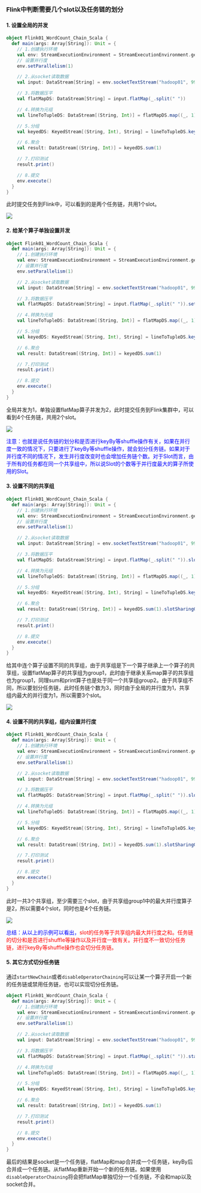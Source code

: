 ### Flink中判断需要几个slot以及任务链的划分

#### 1. 设置全局的并发

```scala
object Flink01_WordCount_Chain_Scala {
  def main(args: Array[String]): Unit = {
    // 1.创建执行环境
    val env: StreamExecutionEnvironment = StreamExecutionEnvironment.getExecutionEnvironment
    // 设置并行度
    env.setParallelism(1)

    // 2.从socket读取数据
    val input: DataStream[String] = env.socketTextStream("hadoop01", 9999)

    // 3.将数据压平
    val flatMapDS: DataStream[String] = input.flatMap(_.split(" "))

    // 4.转换为元组
    val lineToTupleDS: DataStream[(String, Int)] = flatMapDS.map((_, 1))

    // 5.分组
    val keyedDS: KeyedStream[(String, Int), String] = lineToTupleDS.keyBy(_._1)

    // 6.聚合
    val result: DataStream[(String, Int)] = keyedDS.sum(1)

    // 7.打印测试
    result.print()

    // 8.提交
    env.execute()
  }
}
```

此时提交任务到Flink中，可以看到的是两个任务链，共用1个slot。

![](http://typora-image.test.upcdn.net/images/wordcount-1.png)

#### 2. 给某个算子单独设置并发

```scala
object Flink01_WordCount_Chain_Scala {
  def main(args: Array[String]): Unit = {
    // 1.创建执行环境
    val env: StreamExecutionEnvironment = StreamExecutionEnvironment.getExecutionEnvironment
    // 设置并行度
    env.setParallelism(1)

    // 2.从socket读取数据
    val input: DataStream[String] = env.socketTextStream("hadoop01", 9999)

    // 3.将数据压平
    val flatMapDS: DataStream[String] = input.flatMap(_.split(" ")).setParallelism(2)

    // 4.转换为元组
    val lineToTupleDS: DataStream[(String, Int)] = flatMapDS.map((_, 1))

    // 5.分组
    val keyedDS: KeyedStream[(String, Int), String] = lineToTupleDS.keyBy(_._1)

    // 6.聚合
    val result: DataStream[(String, Int)] = keyedDS.sum(1)

    // 7.打印测试
    result.print()

    // 8.提交
    env.execute()
  }
}
```

全局并发为1，单独设置flatMap算子并发为2，此时提交任务到Flink集群中，可以看到4个任务链，共用2个slot。

![](http://typora-image.test.upcdn.net/images/wordcount-4.png)

<font color='blue'>注意：也就是说任务链的划分和是否进行keyBy等shuffle操作有关，如果在并行度一致的情况下，只要进行了keyBy等shuffle操作，就会划分任务链。如果对于并行度不同的情况下，发生并行度改变时也会增加任务链个数。对于Slot而言，由于所有的任务都在同一个共享组中，所以说Slot的个数等于并行度最大的算子所使用的Slot。</font>

#### 3. 设置不同的共享组

```scala
object Flink01_WordCount_Chain_Scala {
  def main(args: Array[String]): Unit = {
    // 1.创建执行环境
    val env: StreamExecutionEnvironment = StreamExecutionEnvironment.getExecutionEnvironment
    // 设置并行度
    env.setParallelism(1)

    // 2.从socket读取数据
    val input: DataStream[String] = env.socketTextStream("hadoop01", 9999)

    // 3.将数据压平
    val flatMapDS: DataStream[String] = input.flatMap(_.split(" ")).slotSharingGroup("group1")

    // 4.转换为元组
    val lineToTupleDS: DataStream[(String, Int)] = flatMapDS.map((_, 1))

    // 5.分组
    val keyedDS: KeyedStream[(String, Int), String] = lineToTupleDS.keyBy(_._1)

    // 6.聚合
    val result: DataStream[(String, Int)] = keyedDS.sum(1).slotSharingGroup("group2")

    // 7.打印测试
    result.print()

    // 8.提交
    env.execute()
  }
}
```

给其中连个算子设置不同的共享组，由于共享组是下一个算子继承上一个算子的共享组，设置flatMap算子的共享组为group1，此时由于继承关系map算子的共享组也为group1，同理sum和print算子也是处于同一个共享组group2。由于共享组不同，所以要划分任务链，此时任务链个数为3，同时由于全局的并行度为1，共享组内最大的并行度为1，所以需要3个slot。

![](http://typora-image.test.upcdn.net/images/wordcount-3.png)

#### 4. 设置不同的共享组，组内设置并行度

```scala
object Flink01_WordCount_Chain_Scala {
  def main(args: Array[String]): Unit = {
    // 1.创建执行环境
    val env: StreamExecutionEnvironment = StreamExecutionEnvironment.getExecutionEnvironment
    // 设置并行度
    env.setParallelism(1)

    // 2.从socket读取数据
    val input: DataStream[String] = env.socketTextStream("hadoop01", 9999)

    // 3.将数据压平
    val flatMapDS: DataStream[String] = input.flatMap(_.split(" ")).slotSharingGroup("group1")

    // 4.转换为元组
    val lineToTupleDS: DataStream[(String, Int)] = flatMapDS.map((_, 1)).setParallelism(2)

    // 5.分组
    val keyedDS: KeyedStream[(String, Int), String] = lineToTupleDS.keyBy(_._1)

    // 6.聚合
    val result: DataStream[(String, Int)] = keyedDS.sum(1).slotSharingGroup("group2")

    // 7.打印测试
    result.print()

    // 8.提交
    env.execute()
  }
}
```

此时一共3个共享组，至少需要三个slot，由于共享组group1中的最大并行度算子是2，所以需要4个slot，同时也是4个任务链。

![](http://typora-image.test.upcdn.net/images/wordcount-5.png)

<font color='blue'>总结：从以上的示例可以看出，</font><font color='red'>slot的任务等于共享组内最大并行度之和。任务链的切分和是否进行shuffle等操作以及并行度一致有关。并行度不一致切分任务链，进行keyBy等shuffle操作也会切分任务链。</font>

#### 5. 其它方式切分任务链

通过`startNewChain`或者`disableOperatorChaining`可以让某一个算子开启一个新的任务链或禁用任务链，也可以实现切分任务链。

```scala
object Flink01_WordCount_Chain_Scala {
  def main(args: Array[String]): Unit = {
    // 1.创建执行环境
    val env: StreamExecutionEnvironment = StreamExecutionEnvironment.getExecutionEnvironment
    // 设置并行度
    env.setParallelism(1)

    // 2.从socket读取数据
    val input: DataStream[String] = env.socketTextStream("hadoop01", 9999)

    // 3.将数据压平
    val flatMapDS: DataStream[String] = input.flatMap(_.split(" ")).startNewChain()

    // 4.转换为元组
    val lineToTupleDS: DataStream[(String, Int)] = flatMapDS.map((_, 1))

    // 5.分组
    val keyedDS: KeyedStream[(String, Int), String] = lineToTupleDS.keyBy(_._1)

    // 6.聚合
    val result: DataStream[(String, Int)] = keyedDS.sum(1)

    // 7.打印测试
    result.print()

    // 8.提交
    env.execute()
  }
}
```

最后的结果是socket是一个任务链，flatMap和map合并成一个任务链，keyBy后合并成一个任务链。从flatMap重新开始一个新的任务链。如果使用`disableOperatorChaining`将会把flatMap单独切分一个任务链，不会和map以及socket合并。